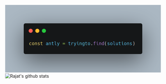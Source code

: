 ![](https://github.com/rajUwU/rajUwU/blob/main/carbon.png?raw=true)
![Rajat's github stats](https://github-readme-stats.vercel.app/api?username=rajUwU&show_icons=true&hide_border=true&theme=radical)

